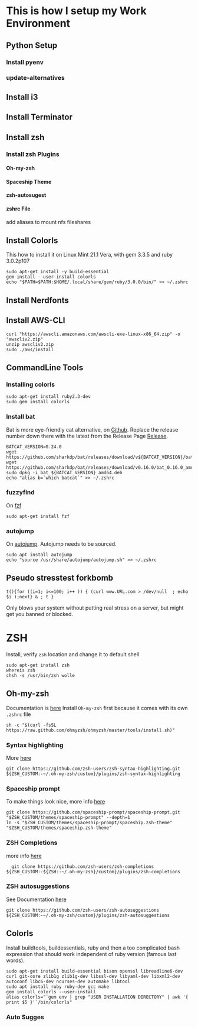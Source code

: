 # This is how I setup my Work Environment
## Python Setup
### Install pyenv
### update-alternatives

## Install i3

## Install Terminator

## Install zsh
### Install zsh Plugins
#### Oh-my-zsh
#### Spaceship Theme
#### zsh-autosugest
#### zshrc File
add aliases to mount nfs fileshares

## Install Colorls
This how to install it on Linux Mint 21.1 Vera, with gem 3.3.5 and ruby 3.0.2p107
```
sudo apt-get install -y build-essential
gem install --user-install colorls
echo "$PATH=$PATH:$HOME/.local/share/gem/ruby/3.0.0/bin/" >> ~/.zshrc
```

## Install Nerdfonts

## Install AWS-CLI
```
curl "https://awscli.amazonaws.com/awscli-exe-linux-x86_64.zip" -o "awscliv2.zip"
unzip awscliv2.zip
sudo ./aws/install
```
## CommandLine Tools
### Installing colorls
```
sudo apt-get install ruby2.3-dev
sudo gem install colorls
```
### Install bat
Bat is more eye-friendly cat alternative, on [Github](https://github.com/sharkdp/bat). 
Replace the release number down there with the latest from the
Release Page [Release](https://github.com/sharkdp/bat/releases/).
```
BATCAT_VERSION=0.24.0
wget https://github.com/sharkdp/bat/releases/download/v${BATCAT_VERSION}/bat_${BATCAT_VERSION}_amd64.deb
wget https://github.com/sharkdp/bat/releases/download/v0.16.0/bat_0.16.0_amd64.deb
sudo dpkg -i bat_${BATCAT_VERSION}_amd64.deb
echo "alias b=`which batcat`" >> ~/.zshrc
```
### fuzzyfind
On [fzf](https://github.com/junegunn/fzf)
```
sudo apt-get install fzf
```
### autojump
On [autojump](https://github.com/wting/autojump). Autojump needs to be sourced.
```
sudo apt install autojump
echo "source /usr/share/autojump/autojump.sh" >> ~/.zshrc
```

## Pseudo stresstest forkbomb
```
t(){for ((i=1; i<=100; i++ )) { (curl www.URL.com > /dev/null  ; echo $i );next} & ; t }
```
Only blows your system without putting real stress on a server, but might get you banned or blocked.

# ZSH
Install, verify `zsh` location and change it to default shell
```
sudo apt-get install zsh
whereis zsh
chsh -s /usr/bin/zsh wolle
```
## Oh-my-zsh
Documentation is [here](https://github.com/ohmyzsh/ohmyzsh) Install `Oh-my-zsh` first because it comes with its own `.zshrc` file
```
sh -c "$(curl -fsSL https://raw.github.com/ohmyzsh/ohmyzsh/master/tools/install.sh)"
```
### Syntax highlighting
More [here](https://github.com/zsh-users/zsh-syntax-highlighting)
```
git clone https://github.com/zsh-users/zsh-syntax-highlighting.git ${ZSH_CUSTOM:-~/.oh-my-zsh/custom}/plugins/zsh-syntax-highlighting
```

### Spaceship prompt
To make things look nice, more info [here](https://github.com/spaceship-prompt/spaceship-prompt)
```
git clone https://github.com/spaceship-prompt/spaceship-prompt.git "$ZSH_CUSTOM/themes/spaceship-prompt" --depth=1
ln -s "$ZSH_CUSTOM/themes/spaceship-prompt/spaceship.zsh-theme" "$ZSH_CUSTOM/themes/spaceship.zsh-theme"
```
### ZSH Completions
more info [here](https://github.com/zsh-users/zsh-completions)
```
  git clone https://github.com/zsh-users/zsh-completions ${ZSH_CUSTOM:-${ZSH:-~/.oh-my-zsh}/custom}/plugins/zsh-completions
```
### ZSH autosuggestions
See Documentation [here](https://github.com/zsh-users/zsh-autosuggestions/blob/master/INSTALL.md)
```
git clone https://github.com/zsh-users/zsh-autosuggestions ${ZSH_CUSTOM:-~/.oh-my-zsh/custom}/plugins/zsh-autosuggestions
```
## Colorls
Install buildtools, buildessentials, ruby and then a too complicated bash expression that should work independent of ruby version (famous last words).
```
sudo apt-get install build-essential bison openssl libreadline6-dev curl git-core zlib1g zlib1g-dev libssl-dev libyaml-dev libxml2-dev autoconf libc6-dev ncurses-dev automake libtool
sudo apt install ruby ruby-dev gcc make
gem install colorls --user-install
alias colorls="`gem env | grep "USER INSTALLATION DIRECTORY" | awk '{ print $5 }'`/bin/colorls"
```

### Auto Sugges

